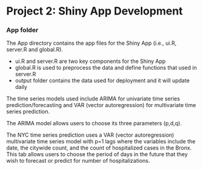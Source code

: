 # Project 2: Shiny App Development
### App folder

The App directory contains the app files for the Shiny App (i.e., ui.R, server.R and global.R).
 - ui.R and server.R are two key components for the Shiny App 
 - global.R is used to preprocess the data and define functions that used in server.R
 - output folder contains the data used for deployment and it will update daily


The time series models used include ARIMA for univariate time series prediction/forecasting and VAR (vector autoregression) for multivariate time series prediction.

The ARIMA model allows users to choose its three parameters (p,d,q). 

The NYC time series prediction  uses a VAR (vector autoregression) multivariate time series model with p=1 lags where the variables include the date, the citywide count, and the count of hospitalized cases in the Bronx. This tab allows users to choose the period of days in the future that they wish to forecast or predict for number of hospitalizations.   
